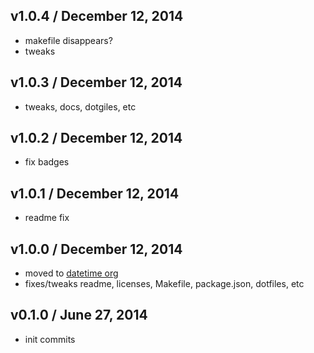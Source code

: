 ## v1.0.4 / December 12, 2014
- makefile disappears?
- tweaks

## v1.0.3 / December 12, 2014
- tweaks, docs, dotgiles, etc

## v1.0.2 / December 12, 2014
- fix badges

## v1.0.1 / December 12, 2014
- readme fix

## v1.0.0 / December 12, 2014
- moved to [datetime org][datetime-url]
- fixes/tweaks readme, licenses, Makefile, package.json, dotfiles, etc

## v0.1.0 / June 27, 2014
- init commits

[datetime-url]: https://github.com/datetime